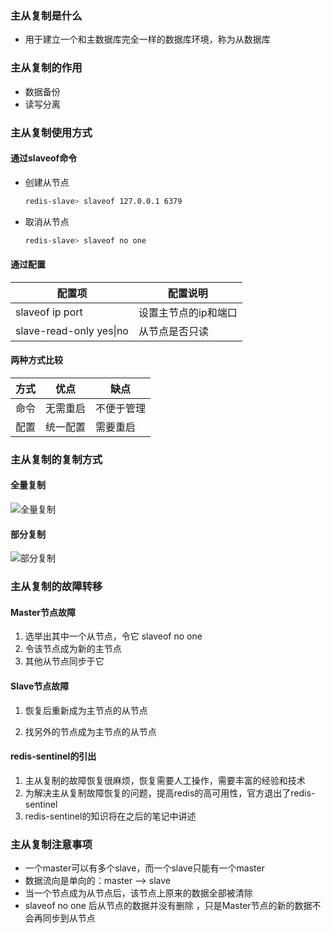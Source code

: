 ### 主从复制是什么

*  用于建立一个和主数据库完全一样的数据库环境，称为从数据库



### 主从复制的作用

* 数据备份
* 读写分离



### 主从复制使用方式

#### 通过slaveof命令

* 创建从节点

  ```bash
  redis-slave> slaveof 127.0.0.1 6379
  ```

* 取消从节点

  ```bash
  redis-slave> slaveof no one
  ```

#### 通过配置

| 配置项                  | 配置说明             |
| ----------------------- | -------------------- |
| slaveof ip port         | 设置主节点的ip和端口 |
| slave-read-only yes\|no | 从节点是否只读       |

#### 两种方式比较

| 方式 | 优点     | 缺点       |
| ---- | -------- | ---------- |
| 命令 | 无需重启 | 不便于管理 |
| 配置 | 统一配置 | 需要重启   |



### 主从复制的复制方式

#### 全量复制

![全量复制](https://github.com/gothicrush/learning/blob/master/Redis/06.Redis%E4%B8%BB%E4%BB%8E%E5%A4%8D%E5%88%B6/images/%E5%85%A8%E9%87%8F%E5%A4%8D%E5%88%B6.jpg)

#### 部分复制

![部分复制](https://github.com/gothicrush/learning/blob/master/Redis/06.Redis%E4%B8%BB%E4%BB%8E%E5%A4%8D%E5%88%B6/images/%E9%83%A8%E5%88%86%E5%A4%8D%E5%88%B6.jpg)

 

### 主从复制的故障转移

#### Master节点故障

1. 选举出其中一个从节点，令它 slaveof no one
2. 令该节点成为新的主节点
3. 其他从节点同步于它

#### Slave节点故障

1. 恢复后重新成为主节点的从节点

2. 找另外的节点成为主节点的从节点

#### redis-sentinel的引出

1. 主从复制的故障恢复很麻烦，恢复需要人工操作，需要丰富的经验和技术
2. 为解决主从复制故障恢复的问题，提高redis的高可用性，官方退出了redis-sentinel
3. redis-sentinel的知识将在之后的笔记中讲述



### 主从复制注意事项

- 一个master可以有多个slave，而一个slave只能有一个master
- 数据流向是单向的：master --> slave
- 当一个节点成为从节点后，该节点上原来的数据全部被清除
- slaveof no one 后从节点的数据并没有删除 ，只是Master节点的新的数据不会再同步到从节点